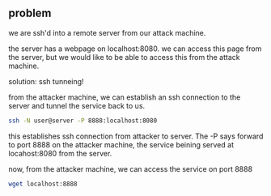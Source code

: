 ## problem
we are ssh'd into a remote server from our attack machine.

the server has a webpage on localhost:8080. we can access this page from the server, but we would like to be able to access this from the attack machine.

solution: ssh tunneing!

from the attacker machine, we can establish an ssh connection to the server and tunnel the service back to us.
```bash
ssh -N user@server -P 8888:localhost:8080
```
this establishes ssh connection from attacker to server. The -P says forward to port 8888 on the attacker machine, the service beining served at locahost:8080 from the server.

now, from the attacker machine, we can access the service on port 8888
```bash
wget localhost:8888
```
